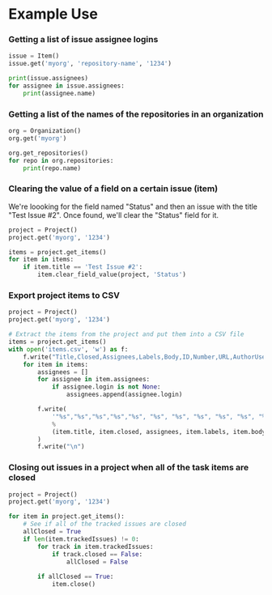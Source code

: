 # Example Use

### Getting a list of issue assignee logins
```python
issue = Item()
issue.get('myorg', 'repository-name', '1234')

print(issue.assignees)
for assignee in issue.assignees:
    print(assignee.name)
```

### Getting a list of the names of the repositories in an organization
```python
org = Organization()
org.get('myorg')

org.get_repositories()
for repo in org.repositories:
    print(repo.name)
```

### Clearing the value of a field on a certain issue (item)

We're loooking for the field named "Status" and then an issue with the title "Test Issue #2". Once found, we'll clear the "Status" field for it.

```python
project = Project()
project.get('myorg', '1234')

items = project.get_items()
for item in items:
    if item.title == 'Test Issue #2':
        item.clear_field_value(project, 'Status')

```

### Export project items to CSV
```python
project = Project()
project.get('myorg', '1234')

# Extract the items from the project and put them into a CSV file
items = project.get_items()
with open('items.csv', 'w') as f:
    f.write("Title,Closed,Assignees,Labels,Body,ID,Number,URL,AuthorUsername,AuthorName,CreatedAt,UpdatedAt\n")
    for item in items:
        assignees = []
        for assignee in item.assignees:
            if assignee.login is not None:
                assignees.append(assignee.login)

        f.write(
            '"%s","%s","%s","%s","%s", "%s", "%s", "%s", "%s", "%s", "%s", "%s"'
            % 
            (item.title, item.closed, assignees, item.labels, item.body, item.id, item.number, item.url, item.author.login, item.author.name, item.created, item.updatedAt)
        )
        f.write("\n")
```

### Closing out issues in a project when all of the task items are closed
```python
project = Project()
project.get('myorg', '1234')

for item in project.get_items():
    # See if all of the tracked issues are closed
    allClosed = True
    if len(item.trackedIssues) != 0:
        for track in item.trackedIssues:
            if track.closed == False:
                allClosed = False
        
        if allClosed == True:
            item.close()
```
